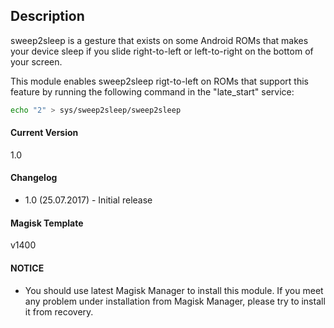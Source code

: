 ## Description
sweep2sleep is a gesture that exists on some Android ROMs that makes your device sleep if you slide right-to-left or left-to-right on the bottom of your screen.

This module enables sweep2sleep rigt-to-left on ROMs that support this feature by running the following command in the "late_start" service:

```sh
echo "2" > sys/sweep2sleep/sweep2sleep
```

#### Current Version
1.0

#### Changelog

* 1.0 (25.07.2017) - Initial release

#### Magisk Template
v1400

#### NOTICE

* You should use latest Magisk Manager to install this module. If you meet any problem under installation from Magisk Manager, please try to install it from recovery.